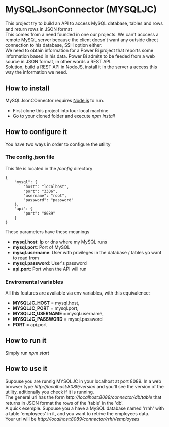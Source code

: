 # MySQLJsonConnector (MYSQLJC)
This project try to build an API to access MySQL database, tables and rows and return rows in JSON format  
This comes from a need founded in one our projects. We can't acccess a remote MySQL server because the client doesn't want any outside direct connection to his database, SSH option either.  
We need to obtain information for a Power Bi project that reports some information based in his data. Power Bi admits to be feeded from a web source in JSON format, in other words a REST API.  
Solution, build a REST API in NodeJS, install it in the server a access this way the information we need.
## How to install  
MySQLJsonCOnnector requires [Node.js](https://nodejs.org/) to run.
- First clone this project into tour local machine
- Go to your cloned folder and execute *npm install*
## How to configure it
You have two ways in order to configure the utility  
### The config.json file
This file is located in the */config* directory 
```
{
    "mysql": {
        "host": "localhost",
        "port": "3306",
        "username": "root",
        "password": "password"
    },
    "api": {
        "port": "8089"
    }
}
```
These parameters have these meanings
- **mysql.host**: Ip or dns where my MySQL runs
- **mysql.port**: Port of MySQL
- **mysql.username**: User with privileges in the database / tables yo want to read from
- **mysql.password**: User's password
- **api.port**: Port when the API will run
  
### Enviromental variables
All this features are available via env variables, with this equivalence:  
- **MYSQLJC_HOST** = mysql.host,
- **MYSQLJC_PORT** = mysql.port,
- **MYSQLJC_USERNAME** = mysql.username,
- **MYSQLJC_PASSWORD** = mysql.password
- **PORT** = api.port

## How to run it
Simply run *npm start*

## How to use it
Supouse you are runnig MYSQLJC in your localhost at port 8089.
In a web browser type *http://localhost:8089/version* and you'll see the version of the utility, aditionally you check if it is running.    
The general url has the form *http://localhost:8089/connector/db/table* that returns in JSON format the rows of the 'table' in the 'db'.   
A quick exemple. Supouse you a have a MySQL database named 'rrhh' with a table 'employees' in it, and you want to retrive the employees data.  
Your url will be *http://localhost:8089/connector/rrhh/employees* 





